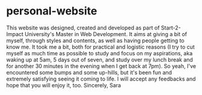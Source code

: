 # personal-website
This website was designed, created and developed as part of Start-2-Impact University's Master in Web Development. It aims at giving a bit of myself, through styles and contents, as well as having people getting to know me. It took me a bit, both for practical and logistic reasons (I try to cut myself as much time as possible to study and focus on my aspirations, aka waking up at 5am, 5 days out of seven, and study over my lunch break and for another 30 minutes in the evening when I get back at 7pm). So yeah, I've encountered some bumps and some up-hills, but it's been fun and extremely satisfying seeing it coming to life. I will accept any feedbacks and hope that you will enjoy it, too. Sincerely, Sara

